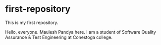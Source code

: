 # first-repository
This is my first repository.

Hello, everyone.
Maulesh Pandya here.
I am a student of Software Quality Assurance & Test Engineering at Conestoga college.
